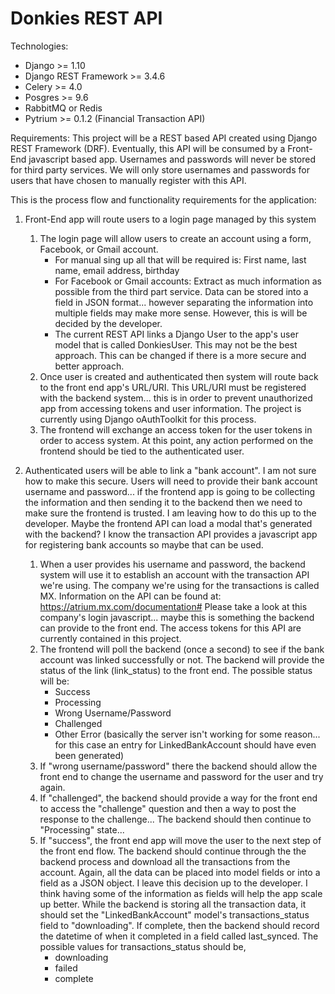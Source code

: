 # Donkies REST API

Technologies:
- Django >= 1.10
- Django REST Framework >= 3.4.6
- Celery >= 4.0
- Posgres >= 9.6
- RabbitMQ or Redis
- Pytrium >= 0.1.2 (Financial Transaction API)


Requirements:
This project will be a REST based API created using Django REST Framework (DRF).
Eventually, this API will be consumed by a Front-End javascript based app.
Usernames and passwords will never be stored for third party services. We will only store usernames and
passwords for users that have chosen to manually register with this API.

This is the process flow and functionality requirements for the application:

1. Front-End app will route users to a login page managed by this system
    1. The login page will allow users to create an account using a form, Facebook, or Gmail account.
        - For manual sing up all that will be required is:
        First name, last name, email address, birthday
        - For Facebook or Gmail accounts:
        Extract as much information as possible from the third part service.
        Data can be stored into a field in JSON format... however separating the information into multiple fields may make more sense. However, this is will be decided by the developer.
        - The current REST API links a Django User to the app's user model that is called DonkiesUser. This may not be the best approach. This can be changed if there is a more secure and better approach.
    2. Once user is created and authenticated then system will route back to the front end app's URL/URI. This URL/URI must be registered with the backend system... this is in order to prevent unauthorized app from accessing tokens and user information. The project is currently using Django oAuthToolkit for this process.
    3. The frontend will exchange an access token for the user tokens in order to access system. At this point, any action performed on the frontend should be tied to the authenticated user.

2. Authenticated users will be able to link a "bank account". I am not sure how to make this secure. Users will need to provide their bank account username and password... if the frontend app is going to be collecting the information and then sending it to the backend then we need to make sure the frontend is trusted. I am leaving how to do this up to the developer. Maybe the frontend API can load a modal that's generated with the backend? I know the transaction API provides a javascript app for registering bank accounts so maybe that can be used.
    1. When a user provides his username and password, the backend system will use it to establish an account with the transaction API we're using. The company we're using for the transactions is called MX. Information on the API can be found at: https://atrium.mx.com/documentation# Please take a look at this company's login javascript... maybe this is something the backend can provide to the front end. The access tokens for this API are currently contained in this project.
    2. The frontend will poll the backend (once a second) to see if the bank account was linked successfully or not. The backend will provide the status of the link (link_status) to the front end. The possible status will be:  
        - Success
        - Processing
        - Wrong Username/Password
        - Challenged
        - Other Error (basically the server isn't working for some reason... for this case an entry for LinkedBankAccount should have even been generated)
    3. If "wrong username/password" there the backend should allow the front end to change the username and password for the user and try again.
    4. If "challenged", the backend should provide a way for the front end to access the "challenge" question and then a way to post the response to the challenge... The backend should then continue to "Processing" state...
    6. If "success", the front end app will move the user to the next step of the front end flow. The backend should continue through the the backend process and download all the transactions from the account. Again, all the data can be placed into model fields or into a field as a JSON object. I leave this decision up to the developer. I think having some of the information as fields will help the app scale up better. While the backend is storing all the transaction data, it should set the "LinkedBankAccount" model's transactions_status field to "downloading". If complete, then the backend should record the datetime of when it completed in a field called last_synced. The possible values for transactions_status should be,
        - downloading
        - failed
        - complete


